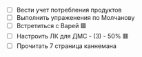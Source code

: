 - [ ] Вести учет потребления продуктов
- [ ] Выполнить упраженения по Молчанову
- [ ] Встретиться с Варей 🟥
- [ ] Настроить ЛК для ДМС - (З) - 50%  🟥
- [ ] Прочитать 7 страница каннемана